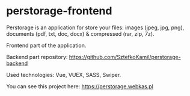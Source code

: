 # perstorage-frontend

Perstorage is an application for store your files: images (jpeg, jpg, png), documents (pdf, txt, doc, docx) & compressed (rar, zip, 7z).

Frontend part of the application.

Backend part repository: https://github.com/SztefkoKamil/perstorage-backend

Used technologies: Vue, VUEX, SASS, Swiper.

You can see this project here: https://perstorage.webkas.pl
